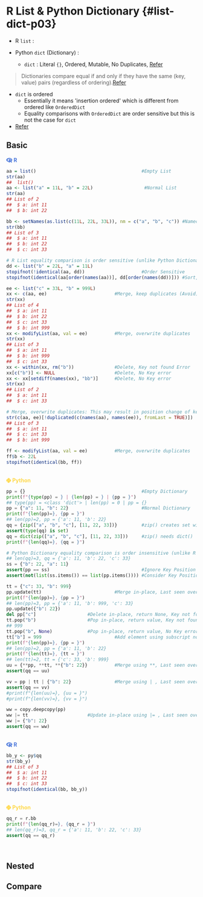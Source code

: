 # R List & Python Dictionary {#list-dict-p03}



- R `list` :

- Python `dict` (Dictionary) :
  - `dict` : Literal `{}`, Ordered, Mutable, No Duplicates, [Refer](https://docs.python.org/3/library/stdtypes.html#mapping-types-dict)

> Dictionaries compare equal if and only if they have the same (key, value) pairs (regardless of ordering).[Refer](https://docs.python.org/3/library/stdtypes.html#mapping-types-dict)  

- `dict` is ordered
  - Essentially it means 'insertion ordered' which is different from ordered like `OrderedDict`
  - Equality comparisons with `OrderedDict` are order sensitive but this is not the case for `dict`
- [Refer](https://docs.python.org/3.9/whatsnew/3.9.html#dictionary-merge-update-operators)

## Basic

<div class=decocode><div style="background-color:inherit"><span style="font-size:100%;color:#4C78DB"><svg aria-hidden="true" role="img" viewBox="0 0 581 512" style="height:1em;width:1.13em;vertical-align:-0.125em;margin-left:auto;margin-right:auto;font-size:inherit;fill:#4C78DB;overflow:visible;position:relative;"><path d="M581 226.6C581 119.1 450.9 32 290.5 32S0 119.1 0 226.6C0 322.4 103.3 402 239.4 418.1V480h99.1v-61.5c24.3-2.7 47.6-7.4 69.4-13.9L448 480h112l-67.4-113.7c54.5-35.4 88.4-84.9 88.4-139.7zm-466.8 14.5c0-73.5 98.9-133 220.8-133s211.9 40.7 211.9 133c0 50.1-26.5 85-70.3 106.4-2.4-1.6-4.7-2.9-6.4-3.7-10.2-5.2-27.8-10.5-27.8-10.5s86.6-6.4 86.6-92.7-90.6-87.9-90.6-87.9h-199V361c-74.1-21.5-125.2-67.1-125.2-119.9zm225.1 38.3v-55.6c57.8 0 87.8-6.8 87.8 27.3 0 36.5-38.2 28.3-87.8 28.3zm-.9 72.5H365c10.8 0 18.9 11.7 24 19.2-16.1 1.9-33 2.8-50.6 2.9v-22.1z"/></svg><b> R</b></span>

```r
aa = list()                                       #Empty List
str(aa)
##  list()
aa <- list("a" = 11L, "b" = 22L)                   #Normal List
str(aa)
## List of 2
##  $ a: int 11
##  $ b: int 22

bb <- setNames(as.list(c(11L, 22L, 33L)), nm = c("a", "b", "c")) #Named List
str(bb)
## List of 3
##  $ a: int 11
##  $ b: int 22
##  $ c: int 33

# R List equality comparison is order sensitive (unlike Python Dictionary)
dd <- list("b" = 22L, "a" = 11L)
stopifnot(!identical(aa, dd))                     #Order Sensitive
stopifnot(identical(aa[order(names(aa))], dd[order(names(dd))])) #Sort, Compare

ee <- list("c" = 33L, "b" = 999L)
xx <- c(aa, ee)                         #Merge, keep duplicates (Avoid)
str(xx)
## List of 4
##  $ a: int 11
##  $ b: int 22
##  $ c: int 33
##  $ b: int 999
xx <- modifyList(aa, val = ee)          #Merge, overwrite duplicates
str(xx)
## List of 3
##  $ a: int 11
##  $ b: int 999
##  $ c: int 33
xx <- within(xx, rm("b"))               #Delete, Key not found Error
xx[c("b")] <- NULL                      #Delete, No Key error
xx <- xx[setdiff(names(xx), "bb")]      #Delete, No Key error
str(xx)
## List of 2
##  $ a: int 11
##  $ c: int 33

# Merge, overwrite duplicates: This may result in position change of key
str(c(aa, ee)[!duplicated(c(names(aa), names(ee)), fromLast = TRUE)])
## List of 3
##  $ a: int 11
##  $ c: int 33
##  $ b: int 999

ff <- modifyList(aa, val = ee)          #Merge, overwrite duplicates
ff$b <- 22L
stopifnot(identical(bb, ff))
```

</div><br></div>

<div class=decocode><div style="background-color:inherit"><span style="font-size:100%;color:#FFD94C"><svg aria-hidden="true" role="img" viewBox="0 0 448 512" style="height:1em;width:0.88em;vertical-align:-0.125em;margin-left:auto;margin-right:auto;font-size:inherit;fill:#FFD94C;overflow:visible;position:relative;"><path d="M439.8 200.5c-7.7-30.9-22.3-54.2-53.4-54.2h-40.1v47.4c0 36.8-31.2 67.8-66.8 67.8H172.7c-29.2 0-53.4 25-53.4 54.3v101.8c0 29 25.2 46 53.4 54.3 33.8 9.9 66.3 11.7 106.8 0 26.9-7.8 53.4-23.5 53.4-54.3v-40.7H226.2v-13.6h160.2c31.1 0 42.6-21.7 53.4-54.2 11.2-33.5 10.7-65.7 0-108.6zM286.2 404c11.1 0 20.1 9.1 20.1 20.3 0 11.3-9 20.4-20.1 20.4-11 0-20.1-9.2-20.1-20.4.1-11.3 9.1-20.3 20.1-20.3zM167.8 248.1h106.8c29.7 0 53.4-24.5 53.4-54.3V91.9c0-29-24.4-50.7-53.4-55.6-35.8-5.9-74.7-5.6-106.8.1-45.2 8-53.4 24.7-53.4 55.6v40.7h106.9v13.6h-147c-31.1 0-58.3 18.7-66.8 54.2-9.8 40.7-10.2 66.1 0 108.6 7.6 31.6 25.7 54.2 56.8 54.2H101v-48.8c0-35.3 30.5-66.4 66.8-66.4zm-6.7-142.6c-11.1 0-20.1-9.1-20.1-20.3.1-11.3 9-20.4 20.1-20.4 11 0 20.1 9.2 20.1 20.4s-9 20.3-20.1 20.3z"/></svg><b> Python</b></span>

```python
pp = {}                                           #Empty Dictionary
print(f"{type(pp) = } | {len(pp) = } | {pp = }")
## type(pp) = <class 'dict'> | len(pp) = 0 | pp = {}
pp = {"a": 11, "b": 22}                           #Normal Dictionary
print(f"{len(pp)=}, {pp = }")
## len(pp)=2, pp = {'a': 11, 'b': 22}
qq = {zip(["a", "b", "c"], [11, 22, 33])}         #zip() creates set with {}
assert(type(qq) is set)
qq = dict(zip(["a", "b", "c"], [11, 22, 33]))     #zip() needs dict()
print(f"{len(qq)=}, {qq = }")

# Python Dictionary equality comparison is order insensitive (unlike R List)
## len(qq)=3, qq = {'a': 11, 'b': 22, 'c': 33}
ss = {"b": 22, "a": 11}
assert(pp == ss)                                  #Ignore Key Position
assert(not(list(ss.items()) == list(pp.items()))) #Consider Key Position

tt = {"c": 33, "b": 999}
pp.update(tt)                           #Merge in-place, Last seen overwrite
print(f"{len(pp)=}, {pp = }")
## len(pp)=3, pp = {'a': 11, 'b': 999, 'c': 33}
pp.update({"b": 22}) 
del pp["c"]                   #Delete in-place, return None, Key not found Error
tt.pop("b")                   #Pop in-place, return value, Key not found Error
## 999
tt.pop("b", None)             #Pop in-place, return value, No Key error
tt["b"] = 999                           #Add element using subscript notation
print(f"{len(pp)=}, {pp = }")
## len(pp)=2, pp = {'a': 11, 'b': 22}
print(f"{len(tt)=}, {tt = }")
## len(tt)=2, tt = {'c': 33, 'b': 999}
uu = {**pp, **tt, **{"b": 22}}          #Merge using **, Last seen overwrite
assert(qq == uu)

vv = pp | tt | {"b": 22}                #Merge using | , Last seen overwrite
assert(qq == vv)
#print(f"{len(uu)=}, {uu = }")
#print(f"{len(vv)=}, {vv = }")

ww = copy.deepcopy(pp)
ww |= tt                      #Update in-place using |= , Last seen overwrite
ww |= {"b": 22}
assert(qq == ww)
```

</div><br></div>

<div class=decocode><div style="background-color:inherit"><span style="font-size:100%;color:#4C78DB"><svg aria-hidden="true" role="img" viewBox="0 0 581 512" style="height:1em;width:1.13em;vertical-align:-0.125em;margin-left:auto;margin-right:auto;font-size:inherit;fill:#4C78DB;overflow:visible;position:relative;"><path d="M581 226.6C581 119.1 450.9 32 290.5 32S0 119.1 0 226.6C0 322.4 103.3 402 239.4 418.1V480h99.1v-61.5c24.3-2.7 47.6-7.4 69.4-13.9L448 480h112l-67.4-113.7c54.5-35.4 88.4-84.9 88.4-139.7zm-466.8 14.5c0-73.5 98.9-133 220.8-133s211.9 40.7 211.9 133c0 50.1-26.5 85-70.3 106.4-2.4-1.6-4.7-2.9-6.4-3.7-10.2-5.2-27.8-10.5-27.8-10.5s86.6-6.4 86.6-92.7-90.6-87.9-90.6-87.9h-199V361c-74.1-21.5-125.2-67.1-125.2-119.9zm225.1 38.3v-55.6c57.8 0 87.8-6.8 87.8 27.3 0 36.5-38.2 28.3-87.8 28.3zm-.9 72.5H365c10.8 0 18.9 11.7 24 19.2-16.1 1.9-33 2.8-50.6 2.9v-22.1z"/></svg><b> R</b></span>

```r
bb_y <- py$qq
str(bb_y)
## List of 3
##  $ a: int 11
##  $ b: int 22
##  $ c: int 33
stopifnot(identical(bb, bb_y))
```

</div><br></div>

<div class=decocode><div style="background-color:inherit"><span style="font-size:100%;color:#FFD94C"><svg aria-hidden="true" role="img" viewBox="0 0 448 512" style="height:1em;width:0.88em;vertical-align:-0.125em;margin-left:auto;margin-right:auto;font-size:inherit;fill:#FFD94C;overflow:visible;position:relative;"><path d="M439.8 200.5c-7.7-30.9-22.3-54.2-53.4-54.2h-40.1v47.4c0 36.8-31.2 67.8-66.8 67.8H172.7c-29.2 0-53.4 25-53.4 54.3v101.8c0 29 25.2 46 53.4 54.3 33.8 9.9 66.3 11.7 106.8 0 26.9-7.8 53.4-23.5 53.4-54.3v-40.7H226.2v-13.6h160.2c31.1 0 42.6-21.7 53.4-54.2 11.2-33.5 10.7-65.7 0-108.6zM286.2 404c11.1 0 20.1 9.1 20.1 20.3 0 11.3-9 20.4-20.1 20.4-11 0-20.1-9.2-20.1-20.4.1-11.3 9.1-20.3 20.1-20.3zM167.8 248.1h106.8c29.7 0 53.4-24.5 53.4-54.3V91.9c0-29-24.4-50.7-53.4-55.6-35.8-5.9-74.7-5.6-106.8.1-45.2 8-53.4 24.7-53.4 55.6v40.7h106.9v13.6h-147c-31.1 0-58.3 18.7-66.8 54.2-9.8 40.7-10.2 66.1 0 108.6 7.6 31.6 25.7 54.2 56.8 54.2H101v-48.8c0-35.3 30.5-66.4 66.8-66.4zm-6.7-142.6c-11.1 0-20.1-9.1-20.1-20.3.1-11.3 9-20.4 20.1-20.4 11 0 20.1 9.2 20.1 20.4s-9 20.3-20.1 20.3z"/></svg><b> Python</b></span>

```python
qq_r = r.bb
print(f"{len(qq_r)=}, {qq_r = }")
## len(qq_r)=3, qq_r = {'a': 11, 'b': 22, 'c': 33}
assert(qq == qq_r)
```

</div><br></div>

## Nested



## Compare


